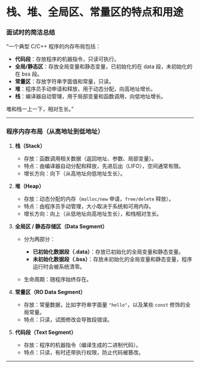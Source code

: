 # 栈、堆、全局区、常量区的特点和用途

### 面试时的简洁总结

“一个典型 C/C++ 程序的内存布局包括：

* **代码段**：存放程序的机器指令，只读可执行。
* **全局/静态区**：存放全局变量和静态变量，已初始化的在 data 段，未初始化的在 bss 段。
* **常量区**：存放字符串字面值和常量，只读。
* **堆**：程序员手动申请和释放，用于动态分配，向高地址增长。
* **栈**：编译器自动管理，用于局部变量和函数调用，向低地址增长。

堆和栈一上一下，相对生长。”

---

### 程序内存布局（从高地址到低地址）

1. **栈（Stack）**

   * 存放：函数调用相关数据（返回地址、参数、局部变量）。
   * 特点：由编译器自动分配和释放，先进后出（LIFO），空间通常有限。
   * 增长方向：向下（从高地址向低地址生长）。

2. **堆（Heap）**

   * 存放：动态分配的内存（`malloc/new` 申请，`free/delete` 释放）。
   * 特点：由程序员手动管理，大小取决于系统和可用内存。
   * 增长方向：向上（从低地址向高地址生长），和栈相对生长。

3. **全局区 / 静态存储区（Data Segment）**

   * 分为两部分：

     * **已初始化数据段（.data）**：存放已初始化的全局变量和静态变量。
     * **未初始化数据段（.bss）**：存放未初始化的全局变量和静态变量，程序运行时会被系统清零。
   * 生命周期：随程序始终存在。

4. **常量区（RO Data Segment）**

   * 存放：常量数据，比如字符串字面量 `"hello"`，以及某些 `const` 修饰的全局常量。
   * 特点：只读，试图修改会导致段错误。

5. **代码段（Text Segment）**

   * 存放：程序的机器指令（编译生成的二进制代码）。
   * 特点：只读，有时还带执行权限，防止代码被篡改。

---
